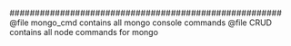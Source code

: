 ######################################################
@file mongo_cmd contains all mongo console commands
@file CRUD contains all node commands for mongo